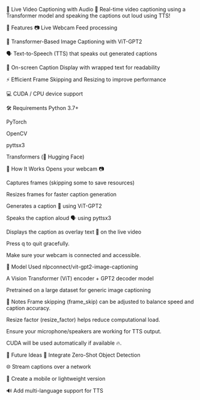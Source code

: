 📸 Live Video Captioning with Audio 🎤
Real-time video captioning using a Transformer model and speaking the captions out loud using TTS!

🚀 Features
📷 Live Webcam Feed processing

🧠 Transformer-Based Image Captioning with ViT-GPT2

🗣️ Text-to-Speech (TTS) that speaks out generated captions

🎨 On-screen Caption Display with wrapped text for readability

⚡ Efficient Frame Skipping and Resizing to improve performance

💻 CUDA / CPU device support

🛠️ Requirements
Python 3.7+

PyTorch

OpenCV

pyttsx3

Transformers (🤗 Hugging Face)

🎯 How It Works
Opens your webcam 📷

Captures frames (skipping some to save resources)

Resizes frames for faster caption generation

Generates a caption 🧠 using ViT-GPT2

Speaks the caption aloud 🗣️ using pyttsx3

Displays the caption as overlay text 📝 on the live video

Press q to quit gracefully.

Make sure your webcam is connected and accessible.

🧠 Model Used
nlpconnect/vit-gpt2-image-captioning

A Vision Transformer (ViT) encoder + GPT2 decoder model

Pretrained on a large dataset for generic image captioning

📝 Notes
Frame skipping (frame_skip) can be adjusted to balance speed and caption accuracy.

Resize factor (resize_factor) helps reduce computational load.

Ensure your microphone/speakers are working for TTS output.

CUDA will be used automatically if available 🔥.

🤖 Future Ideas
🎯 Integrate Zero-Shot Object Detection

🌐 Stream captions over a network

📱 Create a mobile or lightweight version

🔊 Add multi-language support for TTS
